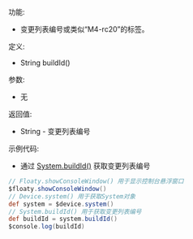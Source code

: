 功能:

+ 变更列表编号或类似“M4-rc20”的标签。

定义:

+ String buildId()

参数:

+ 无

返回值:

+ String - 变更列表编号

示例代码:

+ 通过 [System.buildId()](/API/Device/System/README.md?id=buildId) 获取变更列表编号

```groovy
// Floaty.showConsoleWindow() 用于显示控制台悬浮窗口
$floaty.showConsoleWindow()
// Device.system() 用于获取System对象
def system = $device.system()
// System.buildId() 用于获取变更列表编号
def buildId = system.buildId()
$console.log(buildId)
```